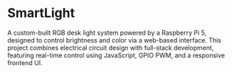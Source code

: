 # SmartLight
A custom-built RGB desk light system powered by a Raspberry Pi 5, designed to control brightness and color via a web-based interface. This project combines electrical circuit design with full-stack development, featuring real-time control using JavaScript, GPIO PWM, and a responsive frontend UI.
